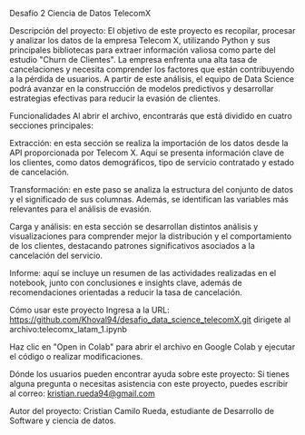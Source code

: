 Desafío 2 Ciencia de Datos TelecomX

Descripción del proyecto:
El objetivo de este proyecto es recopilar, procesar y analizar los datos de la empresa Telecom X, utilizando Python y sus principales bibliotecas para extraer información valiosa como parte del estudio "Churn de Clientes". La empresa enfrenta una alta tasa de cancelaciones y necesita comprender los factores que están contribuyendo a la pérdida de usuarios. A partir de este análisis, el equipo de Data Science podrá avanzar en la construcción de modelos predictivos y desarrollar estrategias efectivas para reducir la evasión de clientes.

Funcionalidades
Al abrir el archivo, encontrarás que está dividido en cuatro secciones principales:

Extracción: en esta sección se realiza la importación de los datos desde la API proporcionada por Telecom X. Aquí se presenta información clave de los clientes, como datos demográficos, tipo de servicio contratado y estado de cancelación.

Transformación: en este paso se analiza la estructura del conjunto de datos y el significado de sus columnas. Además, se identifican las variables más relevantes para el análisis de evasión.

Carga y análisis: en esta sección se desarrollan distintos análisis y visualizaciones para comprender mejor la distribución y el comportamiento de los clientes, destacando patrones significativos asociados a la cancelación del servicio.

Informe: aquí se incluye un resumen de las actividades realizadas en el notebook, junto con conclusiones e insights clave, además de recomendaciones orientadas a reducir la tasa de cancelación.

Cómo usar este proyecto
Ingresa a la URL: https://github.com/Khoval94/desafio_data_science_telecomX.git
dirigete al archivo:telecomx_latam_1.ipynb


Haz clic en "Open in Colab" para abrir el archivo en Google Colab y ejecutar el código o realizar modificaciones.

Dónde los usuarios pueden encontrar ayuda sobre este proyecto:
Si tienes alguna pregunta o necesitas asistencia con este proyecto, puedes escribir al correo:
kristian.rueda94@gmail.com

Autor del proyecto:
Cristian Camilo Rueda, estudiante de Desarrollo de Software y ciencia de datos.
